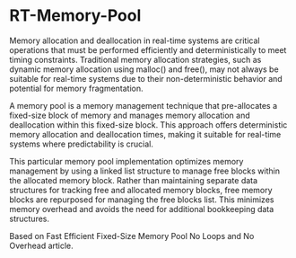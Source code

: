 # RT-Memory-Pool

Memory allocation and deallocation in real-time systems are critical operations that must be performed efficiently and deterministically to meet timing constraints. Traditional memory allocation strategies, such as dynamic memory allocation using malloc() and free(), may not always be suitable for real-time systems due to their non-deterministic behavior and potential for memory fragmentation.

A memory pool is a memory management technique that pre-allocates a fixed-size block of memory and manages memory allocation and deallocation within this fixed-size block. This approach offers deterministic memory allocation and deallocation times, making it suitable for real-time systems where predictability is crucial.

This particular memory pool implementation optimizes memory management by using a linked list structure to manage free blocks within the allocated memory block. Rather than maintaining separate data structures for tracking free and allocated memory blocks, free memory blocks are repurposed for managing the free blocks list. This minimizes memory overhead and avoids the need for additional bookkeeping data structures.

Based on Fast Efficient Fixed-Size Memory Pool No Loops and No Overhead article.
